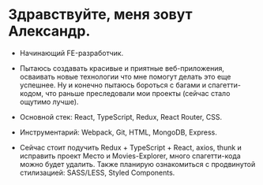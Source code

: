 # Здравствуйте, меня зовут Александр.

- Начинающий FE-разработчик.

- Пытаюсь создавать красивые и приятные веб-приложения, осваивать новые технологии что мне помогут делать это еще успешнее. Ну и конечно пытаюсь бороться с багами и спагетти-кодом, что раньше преследовали мои проекты (сейчас стало ощутимо лучше).

- Основной стек: React, TypeScript, Redux, React Router, CSS.

- Инструментарий: Webpack, Git, HTML, MongoDB, Express.

- Сейчас стоит подучить Redux + TypeScript + React, axios, thunk и исправить проект Место и Movies-Explorer, много спагетти-кода можно будет удалить. Также планирую ознакомиться с продвинутой стилизацией:  SASS/LESS, Styled Components.
